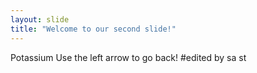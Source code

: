 ```yaml
---
layout: slide
title: "Welcome to our second slide!"
---
```

Potassium
Use the left arrow to go back!
#edited by sa st
